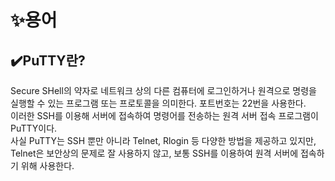 # ✨용어

## ✔️PuTTY란?
Secure SHell의 약자로 네트워크 상의 다른 컴퓨터에 로그인하거나 원격으로 명령을 실행할 수 있는 프로그램 또는 프로토콜을 의미한다. 포트번호는 22번을 사용한다.
<br />이러한 SSH를 이용해 서버에 접속하여 명령어를 전송하는 원격 서버 접속 프로그램이 PuTTY이다.<br />
사실 PuTTY는 SSH 뿐만 아니라 Telnet, Rlogin 등 다양한 방법을 제공하고 있지만, Telnet은 보안상의 문제로 잘 사용하지 않고, 보통 SSH를 이용하여 원격 서버에 접속하기 위해 사용한다.
